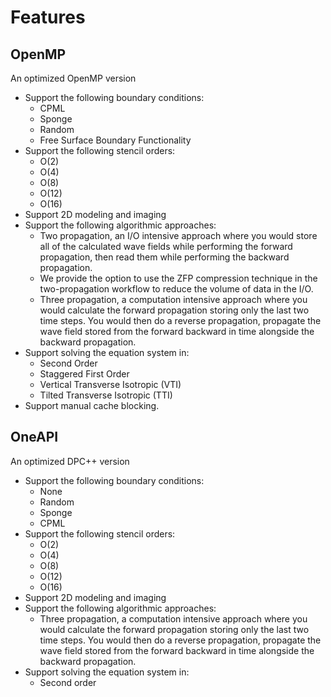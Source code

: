 # Features

## OpenMP

An optimized OpenMP version

* Support the following boundary conditions:
    * CPML
    * Sponge
    * Random
    * Free Surface Boundary Functionality
* Support the following stencil orders:
    * O(2)
    * O(4)
    * O(8)
    * O(12)
    * O(16)
* Support 2D modeling and imaging
* Support the following algorithmic approaches:
    * Two propagation, an I/O intensive approach where you would store all of the calculated wave fields while
      performing the forward propagation, then read them while performing the backward propagation.
    * We provide the option to use the ZFP compression technique in the two-propagation workflow to reduce the volume of
      data in the I/O.
    * Three propagation, a computation intensive approach where you would calculate the forward propagation storing only
      the last two time steps. You would then do a reverse propagation, propagate the wave field stored from the forward
      backward in time alongside the backward propagation.
* Support solving the equation system in:
    * Second Order
    * Staggered First Order
    * Vertical Transverse Isotropic (VTI)
    * Tilted Transverse Isotropic (TTI)
* Support manual cache blocking.

## OneAPI

An optimized DPC++ version

* Support the following boundary conditions:
    * None
    * Random
    * Sponge
    * CPML
* Support the following stencil orders:
    * O(2)
    * O(4)
    * O(8)
    * O(12)
    * O(16)
* Support 2D modeling and imaging
* Support the following algorithmic approaches:
    * Three propagation, a computation intensive approach where you would calculate the forward propagation storing only
      the last two time steps. You would then do a reverse propagation, propagate the wave field stored from the forward
      backward in time alongside the backward propagation.
* Support solving the equation system in:
    * Second order

